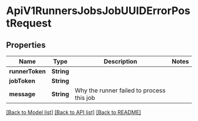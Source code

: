 # ApiV1RunnersJobsJobUUIDErrorPostRequest

## Properties
Name | Type | Description | Notes
------------ | ------------- | ------------- | -------------
**runnerToken** | **String** |  | 
**jobToken** | **String** |  | 
**message** | **String** | Why the runner failed to process this job | 

[[Back to Model list]](../README.md#documentation-for-models) [[Back to API list]](../README.md#documentation-for-api-endpoints) [[Back to README]](../README.md)


